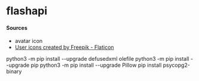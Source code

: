 # flashapi




#### Sources
* avatar icon
* <a href="https://www.flaticon.com/free-icons/user" title="user icons">User icons created by Freepik - Flaticon</a>




python3 -m pip install --upgrade defusedxml olefile
python3 -m pip install --upgrade pip
python3 -m pip install --upgrade Pillow
pip install psycopg2-binary